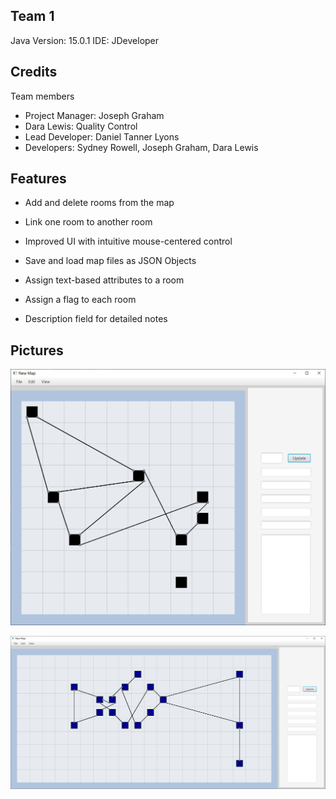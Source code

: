## Team 1

Java Version: 15.0.1
IDE: JDeveloper

## Credits
Team members 
* Project Manager: Joseph Graham
* Dara Lewis: Quality Control
* Lead Developer: Daniel Tanner Lyons
* Developers: Sydney Rowell, Joseph Graham, Dara Lewis

## Features

* Add and delete rooms from the map

* Link one room to another​ room

* Improved UI with intuitive mouse-centered control

* Save and load map files as JSON Objects

* Assign text-based attributes to a room

* Assign a flag to each room

* Description field for detailed notes


## Pictures

![project1](https://raw.githubusercontent.com/Joseph-Graham/mapmaker/dev/doc/mapmaker1.PNG)

![project2](https://raw.githubusercontent.com/Joseph-Graham/mapmaker/dev/doc/mapmaker2.PNG)
